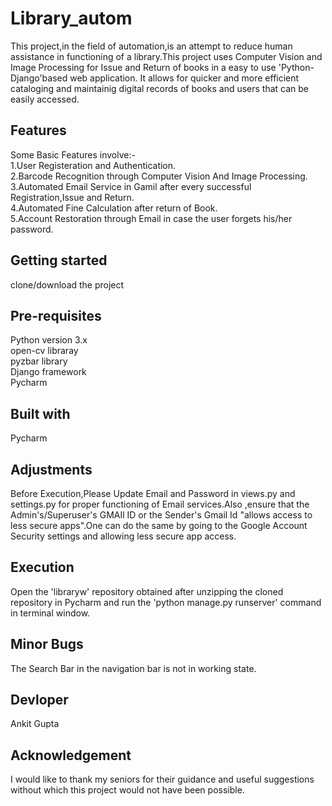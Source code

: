 # Library_autom

This project,in the field of automation,is an attempt to reduce human assistance in functioning of a library.This project uses Computer Vision and Image Processing for Issue and Return of books in a easy to use 'Python-Django'based web application. It allows for quicker and more efficient cataloging and maintainig digital records of books and users that can be easily accessed.

## Features

Some Basic Features involve:-<br/>
1.User Registeration and Authentication.<br/>
2.Barcode Recognition through Computer Vision And Image Processing.<br/> 
3.Automated Email Service in Gamil after every successful Registration,Issue and Return.<br/>
4.Automated Fine Calculation after return of Book.<br/>
5.Account Restoration through Email in case the user forgets his/her password.<br/>

## Getting started

clone/download the project

## Pre-requisites

Python version 3.x<br/>
open-cv libraray<br/>
pyzbar library<br/>
Django framework<br/>
Pycharm<br/> 

## Built with

Pycharm

## Adjustments

Before Execution,Please Update Email and Password in views.py and settings.py for proper functioning of Email services.Also ,ensure that the Admin's/Superuser's GMAIl ID or the Sender's Gmail Id "allows access to less secure apps".One can do the same by going to the Google Account Security settings and allowing less secure app access.

## Execution

Open the 'libraryw' repository obtained after unzipping the cloned repository in Pycharm and run the 'python manage.py runserver'
command in terminal window. 

## Minor Bugs

The Search Bar in the navigation bar is not in working state.

## Devloper

Ankit Gupta

## Acknowledgement

I would like to thank my seniors for their guidance and useful suggestions without which this project would not have been possible.

 

                                                   
